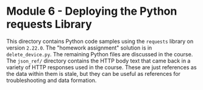 # Module 6 - Deploying the Python requests Library
This directory contains Python code samples using the `requests`
library on version `2.22.0`. The "homework assignment" solution
is in `delete_device.py`. The remaining Python files are discussed
in the course. The `json_ref/` directory contains the HTTP body
text that came back in a variety of HTTP responses used in the
course. These are just references as the data within them is
stale, but they can be useful as references for troubleshooting
and data formation.
